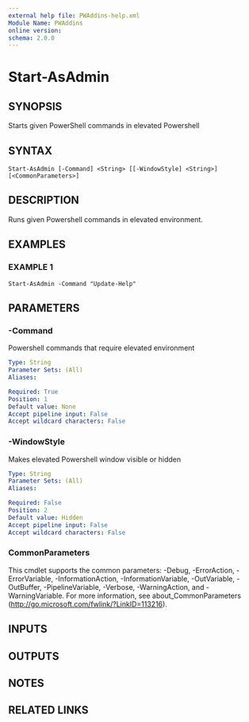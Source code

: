 ```yaml
---
external help file: PWAddins-help.xml
Module Name: PWAddins
online version:
schema: 2.0.0
---
```


# Start-AsAdmin

## SYNOPSIS
Starts given PowerShell commands in elevated Powershell

## SYNTAX

```
Start-AsAdmin [-Command] <String> [[-WindowStyle] <String>] [<CommonParameters>]
```

## DESCRIPTION
Runs given Powershell commands in elevated environment.

## EXAMPLES

### EXAMPLE 1
```
Start-AsAdmin -Command "Update-Help"
```

## PARAMETERS

### -Command
Powershell commands that require elevated environment

```yaml
Type: String
Parameter Sets: (All)
Aliases:

Required: True
Position: 1
Default value: None
Accept pipeline input: False
Accept wildcard characters: False
```

### -WindowStyle
Makes elevated Powershell window visible or hidden

```yaml
Type: String
Parameter Sets: (All)
Aliases:

Required: False
Position: 2
Default value: Hidden
Accept pipeline input: False
Accept wildcard characters: False
```

### CommonParameters
This cmdlet supports the common parameters: -Debug, -ErrorAction, -ErrorVariable, -InformationAction, -InformationVariable, -OutVariable, -OutBuffer, -PipelineVariable, -Verbose, -WarningAction, and -WarningVariable. For more information, see about_CommonParameters (http://go.microsoft.com/fwlink/?LinkID=113216).

## INPUTS

## OUTPUTS

## NOTES

## RELATED LINKS
